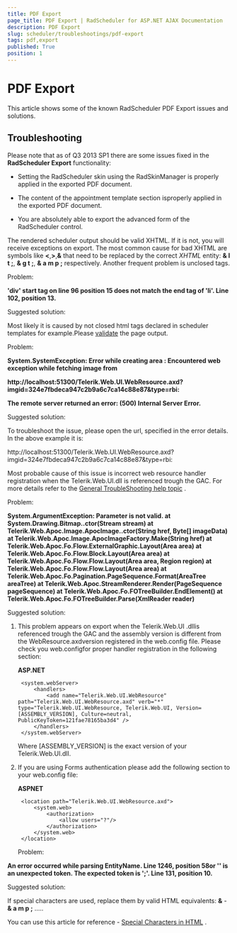 ```yaml
---
title: PDF Export
page_title: PDF Export | RadScheduler for ASP.NET AJAX Documentation
description: PDF Export
slug: scheduler/troubleshootings/pdf-export
tags: pdf,export
published: True
position: 1
---
```


# PDF Export



This article shows some of the known RadScheduler PDF Export issues and solutions.

## Troubleshooting

Please note that as of Q3 2013 SP1 there are some issues fixed in the **RadScheduler Export** functionality:

* Setting the RadScheduler skin using the RadSkinManager is properly applied in the exported PDF document.

* The content of the appointment template section isproperly applied in the exported PDF document.

* You are absolutely able to export the advanced form of the RadScheduler control.

The rendered scheduler output should be valid XHTML. If it is not, you will receive exceptions on export. The most common cause for bad XHTML are symbols like **<**,**>**,**&** that need to be replaced by the correct *XHTML* entity: **& l t ;**, **& g t ;**, **& a m p ;** respectively. Another frequent problem is unclosed tags.

Problem:

**'div' start tag on line 96 position 15 does not match the end tag of 'li'. Line 102, position 13.**

Suggested solution:

Most likely it is caused by not closed html tags declared in scheduler templates for example.Please [validate](http://validator.w3.org/) the page output.

Problem:

**System.SystemException: Error while creating area : Encountered web exception while fetching image from**

**http://localhost:51300/Telerik.Web.UI.WebResource.axd?imgid=324e7fbdeca947c2b9a6c7ca14c88e87&type=rbi:**

**The remote server returned an error: (500) Internal Server Error.**

Suggested solution:

To troubleshoot the issue, please open the url, specified in the error details. In the above example it is:

http://localhost:51300/Telerik.Web.UI.WebResource.axd?imgid=324e7fbdeca947c2b9a6c7ca14c88e87&type=rbi:

Most probable cause of this issue is incorrect web resource handler registration when the Telerik.Web.UI.dll is referenced trough the GAC. For more details refer to the [General TroubleShooting help topic](http://www.telerik.com/help/aspnet-ajax/introduction-troubleshooting.html) .

Problem:

**System.ArgumentException: Parameter is not valid. at System.Drawing.Bitmap..ctor(Stream stream) at Telerik.Web.Apoc.Image.ApocImage..ctor(String href, Byte[] imageData) at Telerik.Web.Apoc.Image.ApocImageFactory.Make(String href) at Telerik.Web.Apoc.Fo.Flow.ExternalGraphic.Layout(Area area) at Telerik.Web.Apoc.Fo.Flow.Block.Layout(Area area) at Telerik.Web.Apoc.Fo.Flow.Flow.Layout(Area area, Region region) at Telerik.Web.Apoc.Fo.Flow.Flow.Layout(Area area) at Telerik.Web.Apoc.Fo.Pagination.PageSequence.Format(AreaTree areaTree) at Telerik.Web.Apoc.StreamRenderer.Render(PageSequence pageSequence) at Telerik.Web.Apoc.Fo.FOTreeBuilder.EndElement() at Telerik.Web.Apoc.Fo.FOTreeBuilder.Parse(XmlReader reader)**

Suggested solution:

1. This problem appears on export when the Telerik.Web.UI .dllis referenced trough the GAC and the assembly version is different from the WebResource.axdversion registered in the web.config file. Please check you web.configfor proper handler registration in the following section:

	**ASP.NET**
	
		<system.webServer>
			<handlers>
				<add name="Telerik.Web.UI.WebResource"  path="Telerik.Web.UI.WebResource.axd" verb="*" type="Telerik.Web.UI.WebResource, Telerik.Web.UI, Version=[ASSEMBLY_VERSION], Culture=neutral, PublicKeyToken=121fae78165ba3d4" />
			</handlers>
		</system.webServer>
	

	Where [ASSEMBLY_VERSION] is the exact version of your Telerik.Web.UI.dll.

2. If you are using Forms authentication please add the following section to your web.config file:

	**ASPNET**
	
		<location path="Telerik.Web.UI.WebResource.axd">
			<system.web>
				<authorization>
					<allow users="?"/>
				</authorization>
			</system.web>
		</location>
	
	Problem:

**An error occurred while parsing EntityName. Line 1246, position 58or '' is an unexpected token. The expected token is ';'. Line 131, position 10.**

Suggested solution:

If special characters are used, replace them by valid HTML equivalents: **&** - **& a m p ;** …..

You can use this article for reference - [Special Characters in HTML](http://www.degraeve.com/reference/specialcharacters.php) .
